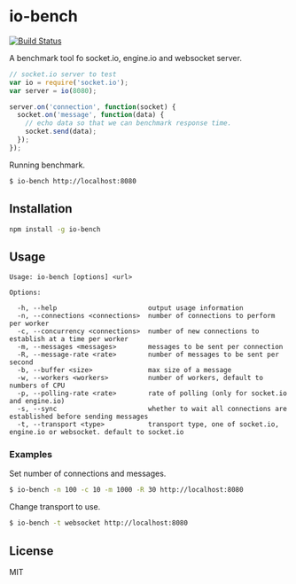 io-bench
========

[![Build Status](https://travis-ci.org/dwango-js/io-bench.svg)](https://travis-ci.org/dwango-js/io-bench)

A benchmark tool fo socket.io, engine.io and websocket server.

```js
// socket.io server to test
var io = require('socket.io');
var server = io(8080);

server.on('connection', function(socket) {
  socket.on('message', function(data) {
    // echo data so that we can benchmark response time.
    socket.send(data);
  });
});
```

Running benchmark.

```sh
$ io-bench http://localhost:8080
```

## Installation

```sh
npm install -g io-bench
```

## Usage

```
Usage: io-bench [options] <url>

Options:

  -h, --help                       output usage information
  -n, --connections <connections>  number of connections to perform per worker
  -c, --concurrency <connections>  number of new connections to establish at a time per worker
  -m, --messages <messages>        messages to be sent per connection
  -R, --message-rate <rate>        number of messages to be sent per second
  -b, --buffer <size>              max size of a message
  -w, --workers <workers>          number of workers, default to numbers of CPU
  -p, --polling-rate <rate>        rate of polling (only for socket.io and engine.io)
  -s, --sync                       whether to wait all connections are established before sending messages
  -t, --transport <type>           transport type, one of socket.io, engine.io or websocket. default to socket.io
```

### Examples

Set number of connections and messages.

```sh
$ io-bench -n 100 -c 10 -m 1000 -R 30 http://localhost:8080
```

Change transport to use.

```sh
$ io-bench -t websocket http://localhost:8080
```

## License

MIT
